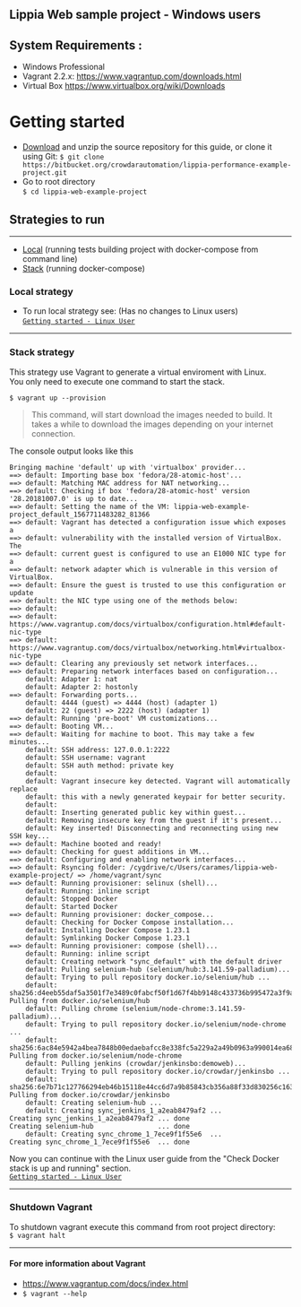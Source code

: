 ## Lippia Web sample project - Windows users

## System Requirements :
+ Windows Professional
+ Vagrant 2.2.x: https://www.vagrantup.com/downloads.html
+ Virtual Box https://www.virtualbox.org/wiki/Downloads

# Getting started
 [Download]: <https://bitbucket.org/crowdarautomation/lippia-performance-example-project/get/fdc35889edbf.zip>
- [Download] and unzip the source repository for this guide, or clone it using Git:
    ``` $ git clone https://bitbucket.org/crowdarautomation/lippia-performance-example-project.git ```
- Go to root directory  
    ``` $ cd lippia-web-example-project ```
## Strategies to run
***
- [Local](#localHeadless) (running tests building project with docker-compose from command line)
- [Stack](#remote) (running docker-compose)   

### Local strategy  
- To run local strategy see:   (Has no changes to Linux users)    
 [`Getting started - Linux User`](/docs/README_Linux.md)

***
### Stack strategy
This strategy use Vagrant to generate a virtual enviroment with Linux.   
You only need to execute one command to start the stack.
```
$ vagrant up --provision
```

 > This command, will start download the images needed to build. It takes a while to download the images depending on your internet connection.
 
The console output looks like this

```
Bringing machine 'default' up with 'virtualbox' provider...
==> default: Importing base box 'fedora/28-atomic-host'...
==> default: Matching MAC address for NAT networking...
==> default: Checking if box 'fedora/28-atomic-host' version '28.20181007.0' is up to date...
==> default: Setting the name of the VM: lippia-web-example-project_default_1567711483282_81366
==> default: Vagrant has detected a configuration issue which exposes a
==> default: vulnerability with the installed version of VirtualBox. The
==> default: current guest is configured to use an E1000 NIC type for a
==> default: network adapter which is vulnerable in this version of VirtualBox.
==> default: Ensure the guest is trusted to use this configuration or update
==> default: the NIC type using one of the methods below:
==> default:
==> default:   https://www.vagrantup.com/docs/virtualbox/configuration.html#default-nic-type
==> default:   https://www.vagrantup.com/docs/virtualbox/networking.html#virtualbox-nic-type
==> default: Clearing any previously set network interfaces...
==> default: Preparing network interfaces based on configuration...
    default: Adapter 1: nat
    default: Adapter 2: hostonly
==> default: Forwarding ports...
    default: 4444 (guest) => 4444 (host) (adapter 1)
    default: 22 (guest) => 2222 (host) (adapter 1)
==> default: Running 'pre-boot' VM customizations...
==> default: Booting VM...
==> default: Waiting for machine to boot. This may take a few minutes...
    default: SSH address: 127.0.0.1:2222
    default: SSH username: vagrant
    default: SSH auth method: private key
    default:
    default: Vagrant insecure key detected. Vagrant will automatically replace
    default: this with a newly generated keypair for better security.
    default:
    default: Inserting generated public key within guest...
    default: Removing insecure key from the guest if it's present...
    default: Key inserted! Disconnecting and reconnecting using new SSH key...
==> default: Machine booted and ready!
==> default: Checking for guest additions in VM...
==> default: Configuring and enabling network interfaces...
==> default: Rsyncing folder: /cygdrive/c/Users/carames/lippia-web-example-project/ => /home/vagrant/sync
==> default: Running provisioner: selinux (shell)...
    default: Running: inline script
    default: Stopped Docker
    default: Started Docker
==> default: Running provisioner: docker_compose...
    default: Checking for Docker Compose installation...
    default: Installing Docker Compose 1.23.1
    default: Symlinking Docker Compose 1.23.1
==> default: Running provisioner: compose (shell)...
    default: Running: inline script
    default: Creating network "sync_default" with the default driver
    default: Pulling selenium-hub (selenium/hub:3.141.59-palladium)...
    default: Trying to pull repository docker.io/selenium/hub ...
    default: sha256:d4eeb55daf5a3501f7e3489c0fabcf50f1d67f4bb9148c433736b995472a3f9a: Pulling from docker.io/selenium/hub
    default: Pulling chrome (selenium/node-chrome:3.141.59-palladium)...
    default: Trying to pull repository docker.io/selenium/node-chrome ...
    default: sha256:6ac84e5942a4bea7848b00edaebafcc8e338fc5a229a2a49b0963a990014ea68: Pulling from docker.io/selenium/node-chrome
    default: Pulling jenkins (crowdar/jenkinsbo:demoweb)...
    default: Trying to pull repository docker.io/crowdar/jenkinsbo ...
    default: sha256:6e7b71c127766294eb46b15118e44cc6d7a9b85843cb356a88f33d830256c163: Pulling from docker.io/crowdar/jenkinsbo
    default: Creating selenium-hub ...
    default: Creating sync_jenkins_1_a2eab8479af2 ...
Creating sync_jenkins_1_a2eab8479af2 ... done
Creating selenium-hub                ... done
    default: Creating sync_chrome_1_7ece9f1f55e6  ...
Creating sync_chrome_1_7ece9f1f55e6  ... done
``` 

Now you can continue with the Linux user guide from the "Check Docker stack is up and running" section.  
[`Getting started - Linux User`](/docs/README_Linux.md)

***
### Shutdown Vagrant
To shutdown vagrant execute this command from root project directory:   
 ```$ vagrant halt```
 
***
#### For more information about Vagrant    
- https://www.vagrantup.com/docs/index.html
- ```$ vagrant --help```  
